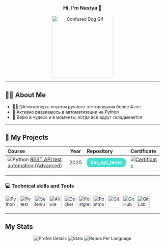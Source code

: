 <h3 align="center">Hi, I'm Nastya 💙</h3>

<p align="center">
  <img src="https://i.giphy.com/media/Z5xk7fGO5FjjTElnpT/giphy.gif" alt="Confused Dog Gif" width="200" />
</p>

---

## 🙋‍♀️ About Me

- 🧚‍♀️ QA-инженер с опытом ручного тестирования более 4 лет  
- 🌱 Активно развиваюсь в автоматизации на Python  
- 💫 Верю в чудеса и в моменты, когда всё вдруг складывается  

---

## 🧪 My Projects

| Course                                                                                                                   | Year | Repository                                                                                                                                            | Certificate                                                                                                                                    |
|:------------------------------------------------------------------------------------------------------------------------|:----:|:----------------------------------------------------------------------------------------------------------------------------------------------------|:---------------------------------------------------------------------------------------------------------------------------------------------|
| ![Python](https://img.icons8.com/color/48/000000/python.png) [REST API test automation (Advanced)](https://aqa-engineer.com/rest_api_advanced) | 2025 | <a href="https://github.com/Nastya-Leto/dm_api_tests" style="background:#40E0D0; color:white; padding:5px 12px; border-radius:12px; text-decoration:none; font-weight:bold;">dm_api_tests</a> | [![Certificate](https://img.shields.io/badge/Certificate-View-lightseagreen)](https://drive.google.com/file/d/129hGdyYW5DAIeWPweXU_xNLcPne4E65B/view?usp=drive_link) |

---

### 💻 Technical skills and Tools

<div>
  <img src="https://cdn.jsdelivr.net/gh/devicons/devicon/icons/python/python-original.svg" title="Python" alt="Python" width="40" height="40" />&nbsp;
  <img src="https://cdn.jsdelivr.net/gh/devicons/devicon/icons/pytest/pytest-original.svg" title="Pytest" alt="Pytest" width="40" height="40" />&nbsp;
  <img src="https://cdn.jsdelivr.net/gh/devicons/devicon/icons/selenium/selenium-original.svg" title="Selenium" alt="Selenium" width="40" height="40" />&nbsp;
  <img src="https://static.tildacdn.net/tild3630-3962-4461-b437-636530383537/reportlogo.svg" title="Allure Report" alt="Allure Report" width="40" height="40" />&nbsp;
  <img src="https://cdn.jsdelivr.net/gh/devicons/devicon/icons/docker/docker-original.svg" title="Docker" alt="Docker" width="40" height="40" />&nbsp;
  <img src="https://cdn.jsdelivr.net/gh/devicons/devicon/icons/postgresql/postgresql-original.svg" title="PostgreSQL" alt="PostgreSQL" width="40" height="40" />&nbsp;
  <img src="https://cdn.jsdelivr.net/gh/devicons/devicon/icons/postman/postman-original.svg" title="Postman" alt="Postman" width="40" height="40" />&nbsp;
  <img src="https://cdn.jsdelivr.net/gh/devicons/devicon/icons/git/git-original.svg" title="Git" alt="Git" width="40" height="40" />&nbsp;
  <img src="https://cdn.jsdelivr.net/gh/devicons/devicon/icons/github/github-original.svg" title="GitHub" alt="GitHub" width="40" height="40" />&nbsp;
  <img src="https://cdn.jsdelivr.net/gh/devicons/devicon/icons/gitlab/gitlab-original.svg" title="GitLab" alt="GitLab" width="40" height="40" />
</div>

---

## My Stats

<p align="center">
  <img src="https://github-profile-summary-cards.vercel.app/api/cards/profile-details?username=Nastya-Leto&theme=tokyonight" alt="Profile Details" />
  <img src="https://github-profile-summary-cards.vercel.app/api/cards/stats?username=Nastya-Leto&theme=tokyonight" alt="Stats" />
  <img src="https://github-profile-summary-cards.vercel.app/api/cards/repos-per-language?username=Nastya-Leto&theme=tokyonight" alt="Repos Per Language" />
<!-- <img src="https://github.com/Nastya-Leto/Nastya-Leto/blob/gh-pages/github-snake-dark.svg" alt="Commits" /> -->
</p>
